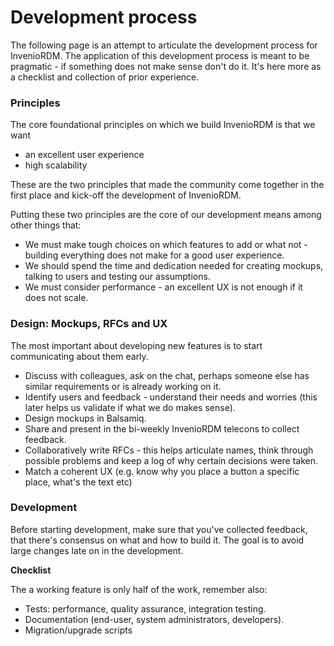 # Development process

The following page is an attempt to articulate the development process for
InvenioRDM. The application of this development process is meant to be
pragmatic - if something does not make sense don't do it. It's here more as
a checklist and collection of prior experience.

### Principles

The core foundational principles on which we build InvenioRDM is that we want

- an excellent user experience
- high scalability

These are the two principles that made the community come together in the first
place and kick-off the development of InvenioRDM.

Putting these two principles are the core of our development means among other
things that:

- We must make tough choices on which features to add or what not - building everything does not make for a good user experience.
- We should spend the time and dedication needed for creating mockups, talking to users
  and testing our assumptions.
- We must consider performance - an excellent UX is not enough if it does not scale.

### Design: Mockups, RFCs and UX

The most important about developing new features is to start communicating about
them early.

- Discuss with colleagues, ask on the chat, perhaps someone else has similar requirements or is already working on it.
- Identify users and feedback - understand their needs and worries (this later helps us validate if what we do makes sense).
- Design mockups in Balsamiq.
- Share and present in the bi-weekly InvenioRDM telecons to collect feedback.
- Collaboratively write RFCs - this helps articulate names, think through possible problems and keep a log of why certain decisions were taken.
- Match a coherent UX (e.g. know why you place a button a specific place, what's the text etc)

### Development

Before starting development, make sure that you've collected feedback, that there's consensus on what and how to build it. The goal is to avoid large changes late on in the development.

**Checklist**

The a working feature is only half of the work, remember also:

- Tests: performance, quality assurance, integration testing.
- Documentation (end-user, system administrators, developers).
- Migration/upgrade scripts
